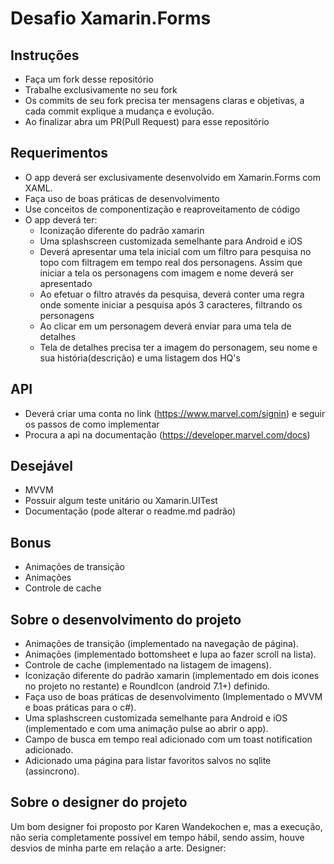 # Desafio Xamarin.Forms

## Instruções

- Faça um fork desse repositório
- Trabalhe exclusivamente no seu fork
- Os commits de seu fork precisa ter mensagens claras e objetivas, a cada commit explique a mudança e evolução.
- Ao finalizar abra um PR(Pull Request) para esse repositório

## Requerimentos

- O app deverá ser exclusivamente desenvolvido em Xamarin.Forms com XAML.
- Faça uso de boas práticas de desenvolvimento
- Use conceitos de componentização e reaproveitamento de código
- O app deverá ter:
  - Iconização diferente do padrão xamarin
  - Uma splashscreen customizada semelhante para Android e iOS
  - Deverá apresentar uma tela inicial com um filtro para pesquisa no topo com filtragem em tempo real dos personagens. Assim que iniciar a tela os personagens com imagem e nome deverá ser apresentado
  - Ao efetuar o filtro através da pesquisa, deverá conter uma regra onde somente iniciar a pesquisa após 3 caracteres, filtrando os personagens
  - Ao clicar em um personagem deverá enviar para uma tela de detalhes
  - Tela de detalhes precisa ter a imagem do personagem, seu nome e sua história(descrição) e uma listagem dos HQ's

## API

- Deverá criar uma conta no link (https://www.marvel.com/signin) e seguir os passos de como implementar
- Procura a api na documentação (https://developer.marvel.com/docs)

## Desejável

- MVVM
- Possuir algum teste unitário ou Xamarin.UITest
- Documentação (pode alterar o readme.md padrão)

## Bonus

- Animações de transição
- Animações
- Controle de cache





## Sobre o desenvolvimento do projeto

- Animações de transição (implementado na navegação de página).
- Animações (implementado bottomsheet e lupa ao fazer scroll na lista).
- Controle de cache (implementado na listagem de imagens).
- Iconização diferente do padrão xamarin (implementado em dois icones no projeto no restante) e RoundIcon (android 7.1+) definido.
- Faça uso de boas práticas de desenvolvimento (Implementado o MVVM e boas práticas para o c#).
- Uma splashscreen customizada semelhante para Android e iOS (implementado e com uma animação pulse ao abrir o app).
- Campo de busca em tempo real adicionado com um toast notification adicionado.
- Adicionado uma página para listar favoritos salvos no sqlite (assincrono).



## Sobre o designer do projeto

Um bom designer foi proposto por Karen Wandekochen e, mas a execução, não seria completamente possível em tempo hábil, sendo assim, houve desvios de minha parte em relação a arte.
Designer: 


